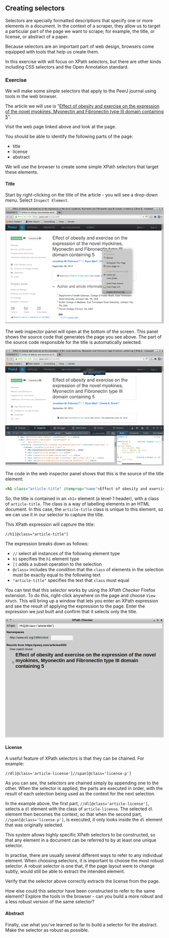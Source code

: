 ## Creating selectors

Selectors are specially formatted descriptions that specify one or more elements in a document. In the context of a scraper, they allow us to target a particular part of the page we want to scrape; for example, the title, or license, or abstract of a paper.

Because selectors are an important part of web design, browsers come equipped with tools that help us create them.

In this exercise with will focus on XPath selectors, but there are other kinds including CSS selectors and the Open Annotation standard.

### Exercise

We will make some simple selectors that apply to the PeerJ journal using tools in the web browser.

The article we will use is "[Effect of obesity and exercise on the expression of the novel myokines, Myonectin and Fibronectin type III domain containing 5](https://peerj.com/articles/605/)".

Visit the web page linked above and look at the page.

You should be able to identify the following parts of the page:

- title
- license
- abstract

We will use the browser to create some simple XPath selectors that target these elements.

#### Title

Start by right-clicking on the title of the article - you will see a drop-down menu. Select `Inspect Element`.

![Screenshot of IceWeasel drop-down menu to inspect element](https://raw.githubusercontent.com/ContentMine/ebi_workshop_20141006/master/sessions/6_scrapers/assets/selectors_1.png)

The web inspector panel will open at the bottom of the screen. This panel shows the source code that generates the page you see above. The part of the source code responsible for the title is automatically selected.

![Screenshot of IceWeasel web inspector panel](https://raw.githubusercontent.com/ContentMine/ebi_workshop_20141006/master/sessions/6_scrapers/assets/selectors_2.png)

The code in the web inspector panel shows that this is the source of the title element:

```html
<h1 class="article-title" itemprop="name">Effect of obesity and exercise on the expression of the novel myokines, Myonectin and Fibronectin type III domain containing 5</h1>
```

So, the title is contained in an `<h1>` element (a level-1 header), with a class of `article-title`. The class is a way of labelling elements in an HTML document. In this case, the `article-title` class is unique to this element, so we can use it in our selector to capture the title.

This XPath expression will capture the title:

```xpath
//h1[@class="article-title"]
```

The expression breaks down as follows:

- `//` select all instances of the following element type
- `h1` specifies the `h1` element type
- `[]` adds a subset operation to the selection
- `@class=` includes the condition that the `class` of elements in the selection must be exactly equal to the following text
- `"article-title"` specifies the text that `class` must equal

You can test that this selector works by using the *XPath Checker* Firefox extension. To do this, right-click anywhere on the page and choose `View XPath`. This will bring up a window that lets you enter an XPath expression and see the result of applying the expression to the page. Enter the expression we just built and confirm that it selects only the title.

![Screenshot of IceWeasel XPath Checker extension ](https://raw.githubusercontent.com/ContentMine/ebi_workshop_20141006/master/sessions/6_scrapers/assets/selectors_3.png)

#### License

A useful feature of XPath selectors is that they can be chained. For example:

```xpath
//dl[@class='article-license']//span[@class='license-p']
```

As you can see, the selectors are chained simply by appending one to the other. When the selector is applied, the parts are executed in order, with the result of each selection being used as the context for the next selection.

In the example above, the first part, `//dl[@class='article-license']`, selects a `dl` element with the class of `article-license`. The selected `dl` element then becomes the context, so that when the second part, `//span[@class='license-p']`, is executed, it only looks inside the `dl` element that was originally selected.

This system allows highly specific XPath selectors to be constructed, so that any element in a document can be referred to by at least one unique selector.

In practise, there are usually several different ways to refer to any individual element. When choosing selectors, it is important to choose the most robust selector. A robust selector is one that, if the page layout were to change subtly, would still be able to extract the intended element.

Verify that the selector above correctly extracts the license from the page.

How else could this selector have been constructed to refer to the same element? Explore the tools in the browser - can you build a more robust and a less robust version of the same selector?

#### Abstract

Finally, use what you've learned so far to build a selector for the abstract. Make the selector as robust as possible.
